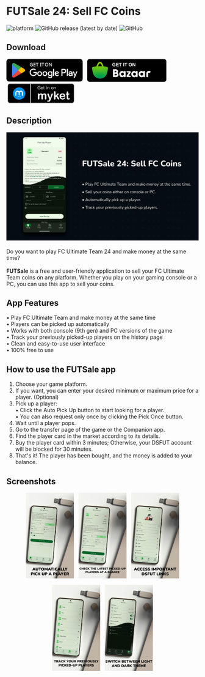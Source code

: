 # FUTSale 24: Sell FC Coins
![platform](https://img.shields.io/badge/platform-android-success)&nbsp;![GitHub release (latest by date)](https://img.shields.io/github/v/release/WilliamGates99/FUTSale)&nbsp;![GitHub](https://img.shields.io/github/license/WilliamGates99/FUTSale)

## Download
<a href="https://play.google.com/store/apps/details?id=com.xeniac.fifaultimateteamcoin_dsfut_sell_fut" target="_blank"><img alt="Get it on Google Play" height="60" align="center" src="/resources/badges/google-play-badge.svg"/></a>
&nbsp;
<a href="https://cafebazaar.ir/app/com.xeniac.fifaultimateteamcoin_dsfut_sell_fut" target="_blank"><img alt="Get it on Bazaar" height="60" align="center" src="/resources/badges/cafebazaar-badge.svg"/></a>
&nbsp;
<a href="https://myket.ir/app/com.xeniac.fifaultimateteamcoin_dsfut_sell_fut" target="_blank"><img alt="Get it on Bazaar" height="60" align="center" src="/resources/badges/myket-badge.svg"/></a>

## Description
![Feature Cover](/resources/feature_graphic.jpg)
<br><br>
Do you want to play FC Ultimate Team 24 and make money at the same time?
<br><br>
**FUTSale** is a free and user-friendly application to sell your FC Ultimate Team coins on any platform.
Whether you play on your gaming console or a PC, you can use this app to sell your coins.

## App Features
• Play FC Ultimate Team and make money at the same time<br>
• Players can be picked up automatically<br>
• Works with both console (9th gen) and PC versions of the game<br>
• Track your previously picked-up players on the history page<br>
• Clean and easy-to-use user interface<br>
• 100% free to use

## How to use the FUTSale app
1. Choose your game platform.
2. If you want, you can enter your desired minimum or maximum price for a player. (Optional)
3. Pick up a player:<br>
• Click the Auto Pick Up button to start looking for a player.<br>
• You can also request only once by clicking the Pick Once button.
4. Wait until a player pops.
5. Go to the transfer page of the game or the Companion app.
6. Find the player card in the market according to its details.
7. Buy the player card within 3 minutes; Otherwise, your DSFUT account will be blocked for 30 minutes.
8. That's it! The player has been bought, and the money is added to your balance.

## Screenshots
<p align="middle">
  <img src="/resources/screenshot_pick_up_player.jpg" width="25%"/>
  &nbsp;
  <img src="/resources/screenshot_latest_picked_players.jpg" width="25%"/>
  &nbsp;
  <img src="/resources/screenshot_profile.jpg" width="25%"/>
</p>
<p align="middle">
  <img src="/resources/screenshot_history.jpg" width="25%"/>
  &nbsp;
  <img src="/resources/screenshot_change_theme.jpg" width="25%"/>
</p>
